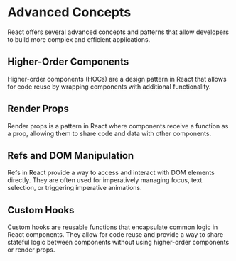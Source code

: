 # Advanced Concepts

React offers several advanced concepts and patterns that allow developers to build more complex and efficient applications.

## Higher-Order Components

Higher-order components (HOCs) are a design pattern in React that allows for code reuse by wrapping components with additional functionality.

## Render Props

Render props is a pattern in React where components receive a function as a prop, allowing them to share code and data with other components.

## Refs and DOM Manipulation

Refs in React provide a way to access and interact with DOM elements directly. They are often used for imperatively managing focus, text selection, or triggering imperative animations.

## Custom Hooks

Custom hooks are reusable functions that encapsulate common logic in React components. They allow for code reuse and provide a way to share stateful logic between components without using higher-order components or render props.
